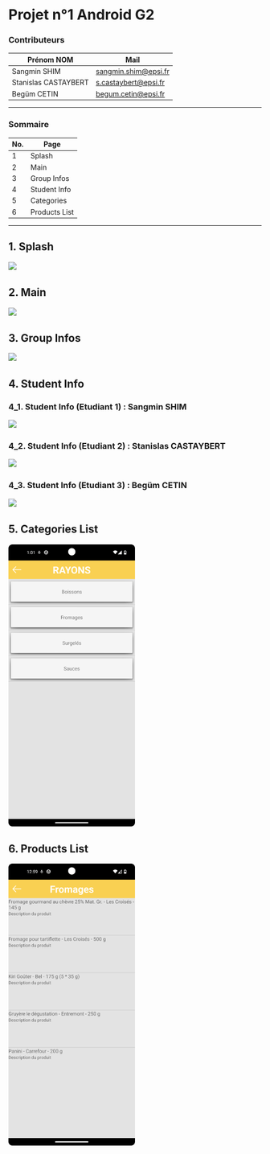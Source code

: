 # Projet n°1 Android G2


### Contributeurs

| Prénom NOM  | Mail  | 
|---|---|
| Sangmin SHIM  | sangmin.shim@epsi.fr  |  
| Stanislas CASTAYBERT | s.castaybert@epsi.fr  |   
| Begüm CETIN  | begum.cetin@epsi.fr  |   

----

### Sommaire

| No. | Page   | 
|---|---|
|1| Splash  |  
|2| Main    | 
|3|  Group Infos |
|4|  Student Info |
|5|  Categories |
|6|  Products List |

----

## 1. Splash

<img width="50%" src="https://user-images.githubusercontent.com/93679283/224398465-7c3fd81c-56c5-4445-9851-df8e08230f8f.png">

## 2. Main

<img width="50%" src="https://user-images.githubusercontent.com/93679283/224398630-b81c62c2-7ebe-4ada-b560-9034f641362c.png">

## 3. Group Infos

<img width="50%" src="https://user-images.githubusercontent.com/93679283/224398833-264d8d0f-4061-4e33-bc91-be35d309824e.png">

## 4. Student Info

### 4_1. Student Info (Etudiant 1) : Sangmin SHIM

<img width="50%" src="https://user-images.githubusercontent.com/93679283/224398940-74c5c7c5-c205-467c-b8d6-730291c0cbc3.png">

### 4_2. Student Info (Etudiant 2) : Stanislas CASTAYBERT

<img width="50%" src="https://user-images.githubusercontent.com/93679283/224399015-bc6aeb54-ecf8-4e74-8190-6db400ed8183.png">

### 4_3. Student Info (Etudiant 3) : Begüm CETIN

<img width="50%" src="https://user-images.githubusercontent.com/93679283/224399070-c614a991-4d30-4007-89f0-e34d37e53c09.png">

## 5. Categories List

<img width="50%" src="https://raw.githubusercontent.com/Sangmin-SHIM/android_epsi_g2_first_project/main/res/CategoriesActivity_ListRayons.png">

## 6. Products List

<img width="50%" src="https://raw.githubusercontent.com/Sangmin-SHIM/android_epsi_g2_first_project/main/res/CategoriesActivity_ListProducts.png">


